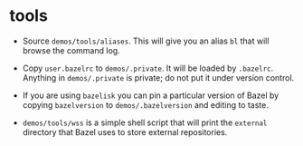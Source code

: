 # tools

* Source `demos/tools/aliases`. This will give you an alias `bl` that
  will browse the command log.

* Copy `user.bazelrc` to `demos/.private`. It will be loaded by `.bazelrc`.
  Anything in `demos/.private` is private; do not put it under version control.

* If you are using `bazelisk` you can pin a particular version of
  Bazel by copying `bazelversion` to `demos/.bazelversion` and editing
  to taste.

* `demos/tools/wss` is a simple shell script that will print the
  `external` directory that Bazel uses to store external repositories.
